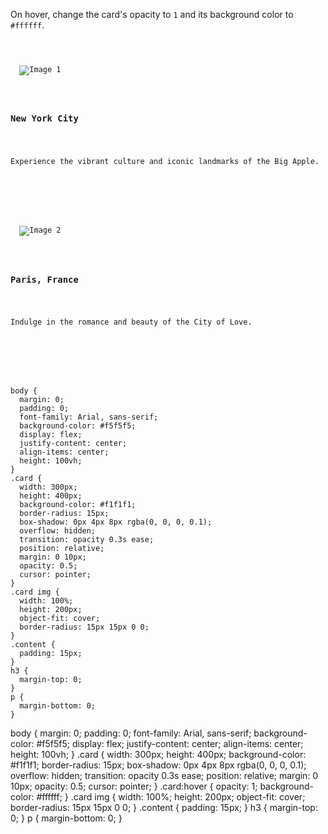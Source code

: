On hover, change the card's opacity to `1` and its background color to `#ffffff`.

<codeblock language="css" type="exercise" testMode="fixedInput">
<code>
<panel language="html">
<div class="card">
  <img src="https://ik.imagekit.io/d9mvewbju/Course/BigbinaryAcademy/new-york-city_5gBb-QRzNV.jpg" alt="Image 1">
  <div class="content">
    <h3>New York City</h3>
    <p>Experience the vibrant culture and iconic landmarks of the Big Apple.</p>
  </div>
</div>

<div class="card">
  <img src="https://ik.imagekit.io/d9mvewbju/Course/BigbinaryAcademy/eiffel-tower-paris_-HBdDvLUA.jpg" alt="Image 2">
  <div class="content">
    <h3>Paris, France</h3>
    <p>Indulge in the romance and beauty of the City of Love.</p>
  </div>
</div>
</panel>
<panel language="css">
body {
  margin: 0;
  padding: 0;
  font-family: Arial, sans-serif;
  background-color: #f5f5f5;
  display: flex;
  justify-content: center;
  align-items: center;
  height: 100vh;
}
.card {
  width: 300px;
  height: 400px;
  background-color: #f1f1f1;
  border-radius: 15px;
  box-shadow: 0px 4px 8px rgba(0, 0, 0, 0.1);
  overflow: hidden;
  transition: opacity 0.3s ease;
  position: relative;
  margin: 0 10px;
  opacity: 0.5;
  cursor: pointer;
}
.card img {
  width: 100%;
  height: 200px;
  object-fit: cover;
  border-radius: 15px 15px 0 0;
}
.content {
  padding: 15px;
}
h3 {
  margin-top: 0;
}
p {
  margin-bottom: 0;
}
</panel>
</code>

<solution>
body {
  margin: 0;
  padding: 0;
  font-family: Arial, sans-serif;
  background-color: #f5f5f5;
  display: flex;
  justify-content: center;
  align-items: center;
  height: 100vh;
}
.card {
  width: 300px;
  height: 400px;
  background-color: #f1f1f1;
  border-radius: 15px;
  box-shadow: 0px 4px 8px rgba(0, 0, 0, 0.1);
  overflow: hidden;
  transition: opacity 0.3s ease;
  position: relative;
  margin: 0 10px;
  opacity: 0.5;
  cursor: pointer;
}
.card:hover {
  opacity: 1;
  background-color: #ffffff;
}
.card img {
  width: 100%;
  height: 200px;
  object-fit: cover;
  border-radius: 15px 15px 0 0;
}
.content {
  padding: 15px;
}
h3 {
  margin-top: 0;
}
p {
  margin-bottom: 0;
}
</solution>
</codeblock>
